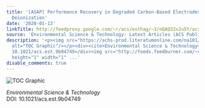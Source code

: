 ```yaml
---
title: '[ASAP] Performance Recovery in Degraded Carbon-Based Electrodes for Capacitive
  Deionization'
date: '2020-01-13'
linkTitle: http://feedproxy.google.com/~r/acs/esthag/~3/nQAQ32x2u5Y/acs.est.9b04749
source: 'Environmental Science & Technology: Latest Articles (ACS Publications)'
description: '<p><img src="https://achs-prod.literatumonline.com/na101/home/literatum/publisher/achs/journals/content/esthag/0/esthag.ahead-of-print/acs.est.9b04749/20200113/images/medium/es9b04749_0005.gif"
  alt="TOC Graphic"/></p><div><cite>Environmental Science & Technology</cite></div><div>DOI:
  10.1021/acs.est.9b04749</div><img src="http://feeds.feedburner.com/~r/acs/esthag/~4/nQAQ32x2u5Y"
  height="1" width="1" ...'
disable_comments: true
---
```

<p><img src="https://achs-prod.literatumonline.com/na101/home/literatum/publisher/achs/journals/content/esthag/0/esthag.ahead-of-print/acs.est.9b04749/20200113/images/medium/es9b04749_0005.gif" alt="TOC Graphic"/></p><div><cite>Environmental Science & Technology</cite></div><div>DOI: 10.1021/acs.est.9b04749</div><img src="http://feeds.feedburner.com/~r/acs/esthag/~4/nQAQ32x2u5Y" height="1" width="1" ...